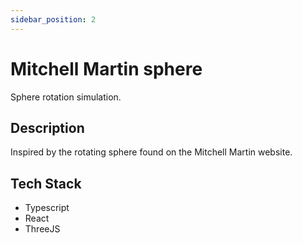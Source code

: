 ```yaml
---
sidebar_position: 2
---
```


# Mitchell Martin sphere

Sphere rotation simulation.

## Description

Inspired by the rotating sphere found on the Mitchell Martin website.

## Tech Stack

- Typescript
- React
- ThreeJS
